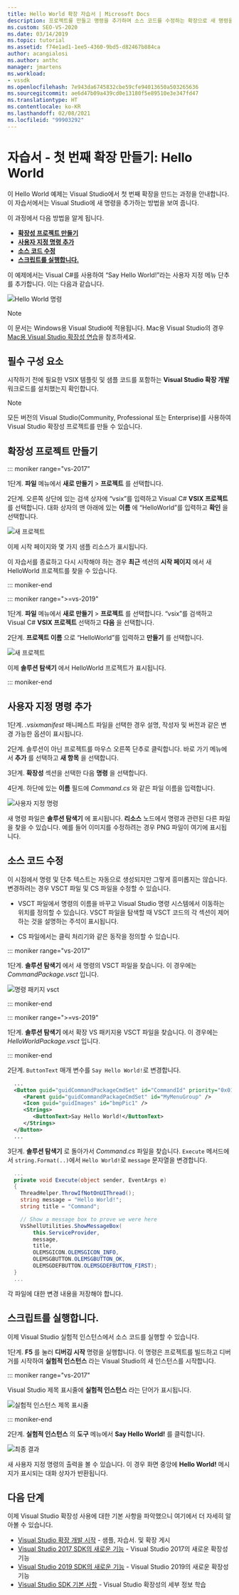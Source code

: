 ```yaml
---
title: Hello World 확장 자습서 | Microsoft Docs
description: 프로젝트를 만들고 명령을 추가하며 소스 코드를 수정하는 확장으로 새 명령을 Visual Studio에 추가하는 방법에 대해 알아봅니다.
ms.custom: SEO-VS-2020
ms.date: 03/14/2019
ms.topic: tutorial
ms.assetid: f74e1ad1-1ee5-4360-9bd5-d82467b884ca
author: acangialosi
ms.author: anthc
manager: jmartens
ms.workload:
- vssdk
ms.openlocfilehash: 7e943da6745832cbe59cfe94013650a503265636
ms.sourcegitcommit: ae6d47b09a439cd0e13180f5e89510e3e347fd47
ms.translationtype: HT
ms.contentlocale: ko-KR
ms.lasthandoff: 02/08/2021
ms.locfileid: "99903292"
---
```

# <a name="tutorial---create-your-first-extension-hello-world"></a>자습서 - 첫 번째 확장 만들기: Hello World

이 Hello World 예제는 Visual Studio에서 첫 번째 확장을 만드는 과정을 안내합니다. 이 자습서에서는 Visual Studio에 새 명령을 추가하는 방법을 보여 줍니다.

이 과정에서 다음 방법을 알게 됩니다.

* **[확장성 프로젝트 만들기](#create-an-extensibility-project)**
* **[사용자 지정 명령 추가](#add-a-custom-command)**
* **[소스 코드 수정](#modify-the-source-code)**
* **[스크립트를 실행합니다.](#run-it)**

이 예제에서는 Visual C#를 사용하여 “Say Hello World!”라는 사용자 지정 메뉴 단추를 추가합니다. 이는 다음과 같습니다.

![Hello World 명령](media/hello-world-say-hello-world.png)

> [!NOTE]
> 이 문서는 Windows용 Visual Studio에 적용됩니다. Mac용 Visual Studio의 경우 [Mac용 Visual Studio 확장성 연습](/visualstudio/mac/extending-visual-studio-mac-walkthrough)을 참조하세요.

## <a name="prerequisites"></a>필수 구성 요소

시작하기 전에 필요한 VSIX 템플릿 및 샘플 코드를 포함하는 **Visual Studio 확장 개발** 워크로드를 설치했는지 확인합니다.

> [!NOTE]
> 모든 버전의 Visual Studio(Community, Professional 또는 Enterprise)를 사용하여 Visual Studio 확장성 프로젝트를 만들 수 있습니다.

## <a name="create-an-extensibility-project"></a>확장성 프로젝트 만들기

::: moniker range="vs-2017"

1단계. **파일** 메뉴에서 **새로 만들기** > **프로젝트** 를 선택합니다.

2단계. 오른쪽 상단에 있는 검색 상자에 “vsix”를 입력하고 Visual C# **VSIX 프로젝트** 를 선택합니다. 대화 상자의 맨 아래에 있는 **이름** 에 “HelloWorld”를 입력하고 **확인** 을 선택합니다.

![새 프로젝트](media/hello-world-new-project.png)

이제 시작 페이지와 몇 가지 샘플 리소스가 표시됩니다.

이 자습서를 종료하고 다시 시작해야 하는 경우 **최근** 섹션의 **시작 페이지** 에서 새 HelloWorld 프로젝트를 찾을 수 있습니다.

::: moniker-end

::: moniker range=">=vs-2019"

1단계. **파일** 메뉴에서 **새로 만들기** > **프로젝트** 를 선택합니다. “vsix”를 검색하고 Visual C# **VSIX 프로젝트** 선택하고 **다음** 을 선택합니다.

2단계. **프로젝트 이름** 으로 “HelloWorld”를 입력하고 **만들기** 를 선택합니다.

![새 프로젝트](media/hello-world-new-project-2019.png)

이제 **솔루션 탐색기** 에서 HelloWorld 프로젝트가 표시됩니다.

::: moniker-end

## <a name="add-a-custom-command"></a>사용자 지정 명령 추가

1단계. *.vsixmanifest* 매니페스트 파일을 선택한 경우 설명, 작성자 및 버전과 같은 변경 가능한 옵션이 표시됩니다.

2단계. 솔루션이 아닌 프로젝트를 마우스 오른쪽 단추로 클릭합니다. 바로 가기 메뉴에서 **추가** 를 선택하고 **새 항목** 을 선택합니다.

3단계. **확장성** 섹션을 선택한 다음 **명령** 을 선택합니다.

4단계. 하단에 있는 **이름** 필드에 *Command.cs* 와 같은 파일 이름을 입력합니다.

![사용자 지정 명령](media/hello-world-vsix-command.png)

새 명령 파일은 **솔루션 탐색기** 에 표시됩니다. **리소스** 노드에서 명령과 관련된 다른 파일을 찾을 수 있습니다. 예를 들어 이미지를 수정하려는 경우 PNG 파일이 여기에 표시됩니다.

## <a name="modify-the-source-code"></a>소스 코드 수정

이 시점에서 명령 및 단추 텍스트는 자동으로 생성되지만 그렇게 흥미롭지는 않습니다. 변경하려는 경우 VSCT 파일 및 CS 파일을 수정할 수 있습니다.

* VSCT 파일에서 명령의 이름을 바꾸고 Visual Studio 명령 시스템에서 이동하는 위치를 정의할 수 있습니다. VSCT 파일을 탐색할 때 VSCT 코드의 각 섹션이 제어하는 것을 설명하는 주석이 표시됩니다.

* CS 파일에서는 클릭 처리기와 같은 동작을 정의할 수 있습니다.

::: moniker range="vs-2017"

1단계. **솔루션 탐색기** 에서 새 명령의 VSCT 파일을 찾습니다. 이 경우에는 *CommandPackage.vsct* 입니다.

![명령 패키지 vsct](media/hello-world-command-package-vsct.png)

::: moniker-end

::: moniker range=">=vs-2019"

1단계. **솔루션 탐색기** 에서 확장 VS 패키지용 VSCT 파일을 찾습니다. 이 경우에는 *HelloWorldPackage.vsct* 입니다.

::: moniker-end

2단계. `ButtonText` 매개 변수를 `Say Hello World!`로 변경합니다.

```xml
  ...
  <Button guid="guidCommandPackageCmdSet" id="CommandId" priority="0x0100" type="Button">
     <Parent guid="guidCommandPackageCmdSet" id="MyMenuGroup" />
     <Icon guid="guidImages" id="bmpPic1" />
     <Strings>
        <ButtonText>Say Hello World!</ButtonText>
     </Strings>
  </Button>
  ...
```

3단계. **솔루션 탐색기** 로 돌아가서 *Command.cs* 파일을 찾습니다. `Execute` 메서드에서 `string.Format(..)`에서 `Hello World!`로 `message` 문자열을 변경합니다.

```csharp
  ...
  private void Execute(object sender, EventArgs e)
  {
    ThreadHelper.ThrowIfNotOnUIThread();
    string message = "Hello World!";
    string title = "Command";

    // Show a message box to prove we were here
    VsShellUtilities.ShowMessageBox(
        this.ServiceProvider,
        message,
        title,
        OLEMSGICON.OLEMSGICON_INFO,
        OLEMSGBUTTON.OLEMSGBUTTON_OK,
        OLEMSGDEFBUTTON.OLEMSGDEFBUTTON_FIRST);
  }
  ...
```

각 파일에 대한 변경 내용을 저장해야 합니다.

## <a name="run-it"></a>스크립트를 실행합니다.

이제 Visual Studio 실험적 인스턴스에서 소스 코드를 실행할 수 있습니다.

1단계. **F5** 를 눌러 **디버깅 시작** 명령을 실행합니다. 이 명령은 프로젝트를 빌드하고 디버거를 시작하여 **실험적 인스턴스** 라는 Visual Studio의 새 인스턴스를 시작합니다.

::: moniker range="vs-2017"

Visual Studio 제목 표시줄에 **실험적 인스턴스** 라는 단어가 표시됩니다.

![실험적 인스턴스 제목 표시줄](media/hello-world-exp-instance.png)

::: moniker-end

2단계. **실험적 인스턴스** 의 **도구** 메뉴에서 **Say Hello World!** 를 클릭합니다.

![최종 결과](media/hello-world-final-result.png)

새 사용자 지정 명령의 출력을 볼 수 있습니다. 이 경우 화면 중앙에 **Hello World!** 메시지가 표시되는 대화 상자가 반환됩니다.

## <a name="next-steps"></a>다음 단계

이제 Visual Studio 확장성 사용에 대한 기본 사항을 파악했으니 여기에서 더 자세히 알아볼 수 있습니다.

* [Visual Studio 확장 개발 시작](starting-to-develop-visual-studio-extensions.md) - 샘플, 자습서. 및 확장 게시
* [Visual Studio 2017 SDK의 새로운 기능](what-s-new-in-the-visual-studio-2017-sdk.md) - Visual Studio 2017의 새로운 확장성 기능
* [Visual Studio 2019 SDK의 새로운 기능](whats-new-visual-studio-2019-sdk.md) - Visual Studio 2019의 새로운 확장성 기능
* [Visual Studio SDK 기본 사항](internals/inside-the-visual-studio-sdk.md) - Visual Studio 확장성의 세부 정보 학습
